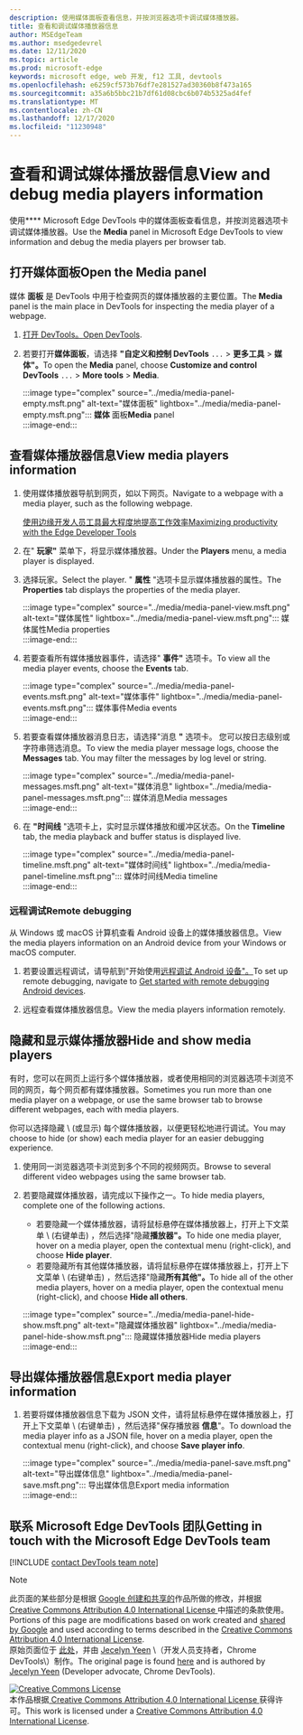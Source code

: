 ```yaml
---
description: 使用媒体面板查看信息，并按浏览器选项卡调试媒体播放器。
title: 查看和调试媒体播放器信息
author: MSEdgeTeam
ms.author: msedgedevrel
ms.date: 12/11/2020
ms.topic: article
ms.prod: microsoft-edge
keywords: microsoft edge, web 开发, f12 工具, devtools
ms.openlocfilehash: e6259cf573b76df7e281527ad30360b8f473a165
ms.sourcegitcommit: a35a6b5bbc21b7df61d08cbc6b074b5325ad4fef
ms.translationtype: MT
ms.contentlocale: zh-CN
ms.lasthandoff: 12/17/2020
ms.locfileid: "11230948"
---
```

# <span data-ttu-id="03079-104">查看和调试媒体播放器信息</span><span class="sxs-lookup"><span data-stu-id="03079-104">View and debug media players information</span></span>  

<span data-ttu-id="03079-105">使用\*\*\*\* Microsoft Edge DevTools 中的媒体面板查看信息，并按浏览器选项卡调试媒体播放器。</span><span class="sxs-lookup"><span data-stu-id="03079-105">Use the **Media** panel in Microsoft Edge DevTools to view information and debug the media players per browser tab.</span></span>  

## <span data-ttu-id="03079-106">打开媒体面板</span><span class="sxs-lookup"><span data-stu-id="03079-106">Open the Media panel</span></span>  

<span data-ttu-id="03079-107">媒体 **面板** 是 DevTools 中用于检查网页的媒体播放器的主要位置。</span><span class="sxs-lookup"><span data-stu-id="03079-107">The **Media** panel is the main place in DevTools for inspecting the media player of a webpage.</span></span>

1.  <span data-ttu-id="03079-108">[打开 DevTools。][DevtoolsGuideChromiumOpen]</span><span class="sxs-lookup"><span data-stu-id="03079-108">[Open DevTools][DevtoolsGuideChromiumOpen].</span></span>  
1.  <span data-ttu-id="03079-109">若要打开**媒体面板**，请选择 **"自定义和控制 DevTools** `...`  >  **更多工具**  >  **媒体"。**</span><span class="sxs-lookup"><span data-stu-id="03079-109">To open the **Media** panel, choose **Customize and control DevTools** `...` > **More tools** > **Media**.</span></span>  
    
    :::image type="complex" source="../media/media-panel-empty.msft.png" alt-text="媒体面板" lightbox="../media/media-panel-empty.msft.png":::
       <span data-ttu-id="03079-111">**媒体** 面板</span><span class="sxs-lookup"><span data-stu-id="03079-111">**Media** panel</span></span>  
    :::image-end:::  
    
## <span data-ttu-id="03079-112">查看媒体播放器信息</span><span class="sxs-lookup"><span data-stu-id="03079-112">View media players information</span></span>  

1.  <span data-ttu-id="03079-113">使用媒体播放器导航到网页，如以下网页。</span><span class="sxs-lookup"><span data-stu-id="03079-113">Navigate to a webpage with a media player, such as the following webpage.</span></span>  
    
    [<span data-ttu-id="03079-114">使用边缘开发人员工具最大程度地提高工作效率</span><span class="sxs-lookup"><span data-stu-id="03079-114">Maximizing productivity with the Edge Developer Tools</span></span>][BingVideosSearchViewDetailMidE0BA14EC0E0D18C06C8DE0BA14EC0E0D18C06C8]  
    
1.  <span data-ttu-id="03079-115">在" **玩家"** 菜单下，将显示媒体播放器。</span><span class="sxs-lookup"><span data-stu-id="03079-115">Under the **Players** menu, a media player is displayed.</span></span>  
1.  <span data-ttu-id="03079-116">选择玩家。</span><span class="sxs-lookup"><span data-stu-id="03079-116">Select the player.</span></span>  <span data-ttu-id="03079-117">" **属性** "选项卡显示媒体播放器的属性。</span><span class="sxs-lookup"><span data-stu-id="03079-117">The **Properties** tab displays the properties of the media player.</span></span>  
    
    :::image type="complex" source="../media/media-panel-view.msft.png" alt-text="媒体属性" lightbox="../media/media-panel-view.msft.png":::
       <span data-ttu-id="03079-119">媒体属性</span><span class="sxs-lookup"><span data-stu-id="03079-119">Media properties</span></span>  
    :::image-end:::  
    
1.  <span data-ttu-id="03079-120">若要查看所有媒体播放器事件，请选择" **事件"** 选项卡。</span><span class="sxs-lookup"><span data-stu-id="03079-120">To view all the media player events, choose the **Events** tab.</span></span>  
    
    :::image type="complex" source="../media/media-panel-events.msft.png" alt-text="媒体事件" lightbox="../media/media-panel-events.msft.png":::
       <span data-ttu-id="03079-122">媒体事件</span><span class="sxs-lookup"><span data-stu-id="03079-122">Media events</span></span>  
    :::image-end:::  
    
1.  <span data-ttu-id="03079-123">若要查看媒体播放器消息日志，请选择"消息 **"** 选项卡。 您可以按日志级别或字符串筛选消息。</span><span class="sxs-lookup"><span data-stu-id="03079-123">To view the media player message logs, choose the **Messages** tab.  You may filter the messages by log level or string.</span></span>  
    
    :::image type="complex" source="../media/media-panel-messages.msft.png" alt-text="媒体消息" lightbox="../media/media-panel-messages.msft.png":::
       <span data-ttu-id="03079-125">媒体消息</span><span class="sxs-lookup"><span data-stu-id="03079-125">Media messages</span></span>  
    :::image-end:::  
    
1.  <span data-ttu-id="03079-126">在 **"时间线** "选项卡上，实时显示媒体播放和缓冲区状态。</span><span class="sxs-lookup"><span data-stu-id="03079-126">On the **Timeline** tab, the media playback and buffer status is displayed live.</span></span>  
    
    :::image type="complex" source="../media/media-panel-timeline.msft.png" alt-text="媒体时间线" lightbox="../media/media-panel-timeline.msft.png":::
       <span data-ttu-id="03079-128">媒体时间线</span><span class="sxs-lookup"><span data-stu-id="03079-128">Media timeline</span></span>  
    :::image-end:::  
    
### <span data-ttu-id="03079-129">远程调试</span><span class="sxs-lookup"><span data-stu-id="03079-129">Remote debugging</span></span>  

<span data-ttu-id="03079-130">从 Windows 或 macOS 计算机查看 Android 设备上的媒体播放器信息。</span><span class="sxs-lookup"><span data-stu-id="03079-130">View the media players information on an Android device from your Windows or macOS computer.</span></span>  

1.  <span data-ttu-id="03079-131">若要设置远程调试，请导航到"开始使用[远程调试 Android 设备"。][DevtoolsGuideChromiumRemoteDebuggingIndex]</span><span class="sxs-lookup"><span data-stu-id="03079-131">To set up remote debugging, navigate to [Get started with remote debugging Android devices][DevtoolsGuideChromiumRemoteDebuggingIndex].</span></span>  
1.  <span data-ttu-id="03079-132">远程查看媒体播放器信息。</span><span class="sxs-lookup"><span data-stu-id="03079-132">View the media players information remotely.</span></span>  
    
    <!-- TODO: recreate image using an Android device -->  
    <!--  
    :::image type="complex" source="../media/media-panel-remote-debug.msft.png" alt-text="Remote debugging" lightbox="../media/media-panel-remote-debug.msft.png":::
       Remote debugging  
    :::image-end:::  
    -->  
    
## <span data-ttu-id="03079-133">隐藏和显示媒体播放器</span><span class="sxs-lookup"><span data-stu-id="03079-133">Hide and show media players</span></span>  

<span data-ttu-id="03079-134">有时，您可以在网页上运行多个媒体播放器，或者使用相同的浏览器选项卡浏览不同的网页，每个网页都有媒体播放器。</span><span class="sxs-lookup"><span data-stu-id="03079-134">Sometimes you run more than one media player on a webpage, or use the same browser tab to browse different webpages, each with media players.</span></span>

<span data-ttu-id="03079-135">你可以选择隐藏 \ (或显示\) 每个媒体播放器，以便更轻松地进行调试。</span><span class="sxs-lookup"><span data-stu-id="03079-135">You may choose to hide \(or show\) each media player for an easier debugging experience.</span></span>  

1.  <span data-ttu-id="03079-136">使用同一浏览器选项卡浏览到多个不同的视频网页。</span><span class="sxs-lookup"><span data-stu-id="03079-136">Browse to several different video webpages using the same browser tab.</span></span>  
1.  <span data-ttu-id="03079-137">若要隐藏媒体播放器，请完成以下操作之一。</span><span class="sxs-lookup"><span data-stu-id="03079-137">To hide media players, complete one of the following actions.</span></span>  
    *   <span data-ttu-id="03079-138">若要隐藏一个媒体播放器，请将鼠标悬停在媒体播放器上，打开上下文菜单 \ (右键单击\) ，然后选择"隐藏**播放器"。**</span><span class="sxs-lookup"><span data-stu-id="03079-138">To hide one media player, hover on a media player, open the contextual menu \(right-click\), and choose **Hide player**.</span></span>  
    *   <span data-ttu-id="03079-139">若要隐藏所有其他媒体播放器，请将鼠标悬停在媒体播放器上，打开上下文菜单 \ (右键单击\) ，然后选择"隐藏**所有其他"。**</span><span class="sxs-lookup"><span data-stu-id="03079-139">To hide all of the other media players, hover on a media player, open the contextual menu \(right-click\), and choose **Hide all others**.</span></span>  
    
    :::image type="complex" source="../media/media-panel-hide-show.msft.png" alt-text="隐藏媒体播放器" lightbox="../media/media-panel-hide-show.msft.png":::
       <span data-ttu-id="03079-141">隐藏媒体播放器</span><span class="sxs-lookup"><span data-stu-id="03079-141">Hide media players</span></span>  
    :::image-end:::  
    
## <span data-ttu-id="03079-142">导出媒体播放器信息</span><span class="sxs-lookup"><span data-stu-id="03079-142">Export media player information</span></span>  

1.  <span data-ttu-id="03079-143">若要将媒体播放器信息下载为 JSON 文件，请将鼠标悬停在媒体播放器上，打开上下文菜单 \ (右键单击\) ，然后选择"保存播放器 **信息**"。</span><span class="sxs-lookup"><span data-stu-id="03079-143">To download the media player info as a JSON file, hover on a media player, open the contextual menu \(right-click\), and choose **Save player info**.</span></span>  
    
    :::image type="complex" source="../media/media-panel-save.msft.png" alt-text="导出媒体信息" lightbox="../media/media-panel-save.msft.png":::
       <span data-ttu-id="03079-145">导出媒体信息</span><span class="sxs-lookup"><span data-stu-id="03079-145">Export media information</span></span>  
    :::image-end:::  
    
## <span data-ttu-id="03079-146">联系 Microsoft Edge DevTools 团队</span><span class="sxs-lookup"><span data-stu-id="03079-146">Getting in touch with the Microsoft Edge DevTools team</span></span>  

[!INCLUDE [contact DevTools team note](../includes/contact-devtools-team-note.md)]  

<!-- links -->  

[DevtoolsGuideChromiumOpen]: ../open/index.md "打开 Microsoft Edge (Chromium) DevTools |Microsoft Docs"  

[DevtoolsGuideChromiumRemoteDebuggingIndex]: ../remote-debugging/index.md "远程调试 Android 设备入门 |Microsoft Docs"  

[BingVideosSearchViewDetailMidE0BA14EC0E0D18C06C8DE0BA14EC0E0D18C06C8]: https://www.bing.com/videos/search?view=detail&mid=DE0BA14EC0E0D18C06C8DE0BA14EC0E0D18C06C8 "使用边缘开发人员工具最大程度地提高工作效率 |必应视频"  

> [!NOTE]
> <span data-ttu-id="03079-150">此页面的某些部分是根据 [Google 创建和共享的][GoogleSitePolicies]作品所做的修改，并根据[ Creative Commons Attribution 4.0 International License ][CCA4IL]中描述的条款使用。</span><span class="sxs-lookup"><span data-stu-id="03079-150">Portions of this page are modifications based on work created and [shared by Google][GoogleSitePolicies] and used according to terms described in the [Creative Commons Attribution 4.0 International License][CCA4IL].</span></span>  
> <span data-ttu-id="03079-151">原始页面位于 [此处](https://developers.google.com/web/tools/chrome-devtools/media-panel/index)，并由 [Jecelyn Yeen][JecelynYeen] \（开发人员支持者，Chrome DevTools\）制作。</span><span class="sxs-lookup"><span data-stu-id="03079-151">The original page is found [here](https://developers.google.com/web/tools/chrome-devtools/media-panel/index) and is authored by [Jecelyn Yeen][JecelynYeen] \(Developer advocate, Chrome DevTools\).</span></span>  

[![Creative Commons License][CCby4Image]][CCA4IL]  
<span data-ttu-id="03079-153">本作品根据[ Creative Commons Attribution 4.0 International License ][CCA4IL]获得许可。</span><span class="sxs-lookup"><span data-stu-id="03079-153">This work is licensed under a [Creative Commons Attribution 4.0 International License][CCA4IL].</span></span>  

[CCA4IL]: https://creativecommons.org/licenses/by/4.0  
[CCby4Image]: https://i.creativecommons.org/l/by/4.0/88x31.png  
[GoogleSitePolicies]: https://developers.google.com/terms/site-policies  
[JecelynYeen]: https://developers.google.com/web/resources/contributors/jecelynyeen  

